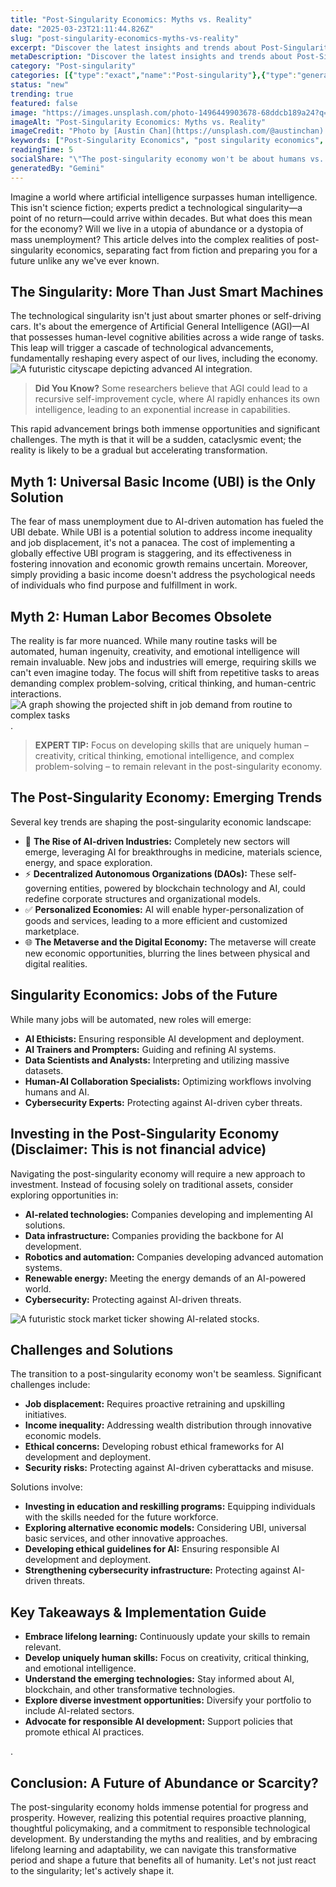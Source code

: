 ```yaml
---
title: "Post-Singularity Economics: Myths vs. Reality"
date: "2025-03-23T21:11:44.826Z"
slug: "post-singularity-economics-myths-vs-reality"
excerpt: "Discover the latest insights and trends about Post-Singularity Economics. This comprehensive guide covers everything you need to know about Post-Singularity Economics in 2025."
metaDescription: "Discover the latest insights and trends about Post-Singularity Economics. This comprehensive guide covers everything you need to know about Post-Singularit..."
category: "Post-singularity"
categories: [{"type":"exact","name":"Post-singularity"},{"type":"general","name":"Resource Allocation"},{"type":"medium","name":"Automation Economics"},{"type":"specific","name":"AI Labor Markets"},{"type":"niche","name":"Job Displacement Modeling"}]
status: "new"
trending: true
featured: false
image: "https://images.unsplash.com/photo-1496449903678-68ddcb189a24?q=85&w=1200&fit=max&fm=webp&auto=compress"
imageAlt: "Post-Singularity Economics: Myths vs. Reality"
imageCredit: "Photo by [Austin Chan](https://unsplash.com/@austinchan) on Unsplash"
keywords: ["Post-Singularity Economics", "post singularity economics", "economics after singularity", "singularity economic impact", "post singularity economy future", "AI impact on economy", "future of work post singularity", "singularity economics jobs", "investing in post singularity economy", "post singularity economic models"]
readingTime: 5
socialShare: "\"The post-singularity economy won't be about humans vs. AI, but humans with AI.  The key to thriving is embracing lifelong learning and developing uniquely human skills.\""
generatedBy: "Gemini"
---
```




Imagine a world where artificial intelligence surpasses human intelligence.  This isn't science fiction; experts predict a technological singularity—a point of no return—could arrive within decades. But what does this mean for the economy? Will we live in a utopia of abundance or a dystopia of mass unemployment? This article delves into the complex realities of post-singularity economics, separating fact from fiction and preparing you for a future unlike any we've ever known.

##  The Singularity: More Than Just Smart Machines

The technological singularity isn't just about smarter phones or self-driving cars.  It's about the emergence of Artificial General Intelligence (AGI)—AI that possesses human-level cognitive abilities across a wide range of tasks.  This leap will trigger a cascade of technological advancements, fundamentally reshaping every aspect of our lives, including the economy.  ![A futuristic cityscape depicting advanced AI integration](https://images.unsplash.com/photo-1451187580459-43490279c0fa?q=85&w=1200&fit=max&fm=webp&auto=compress).

> **Did You Know?** Some researchers believe that AGI could lead to a recursive self-improvement cycle, where AI rapidly enhances its own intelligence, leading to an exponential increase in capabilities.

This rapid advancement brings both immense opportunities and significant challenges.  The myth is that it will be a sudden, cataclysmic event; the reality is likely to be a gradual but accelerating transformation.

##  Myth 1: Universal Basic Income (UBI) is the Only Solution

The fear of mass unemployment due to AI-driven automation has fueled the UBI debate.  While UBI is a potential solution to address income inequality and job displacement, it's not a panacea.  The cost of implementing a globally effective UBI program is staggering, and its effectiveness in fostering innovation and economic growth remains uncertain.  Moreover, simply providing a basic income doesn't address the psychological needs of individuals who find purpose and fulfillment in work.

##  Myth 2:  Human Labor Becomes Obsolete

The reality is far more nuanced. While many routine tasks will be automated, human ingenuity, creativity, and emotional intelligence will remain invaluable.  New jobs and industries will emerge, requiring skills we can't even imagine today.  The focus will shift from repetitive tasks to areas demanding complex problem-solving, critical thinking, and human-centric interactions. ![A graph showing the projected shift in job demand from routine to complex tasks](https://images.unsplash.com/photo-1484417894907-623942c8ee29?q=85&w=1200&fit=max&fm=webp&auto=compress).

> **EXPERT TIP:**  Focus on developing skills that are uniquely human – creativity, critical thinking, emotional intelligence, and complex problem-solving – to remain relevant in the post-singularity economy.

##  The Post-Singularity Economy: Emerging Trends

Several key trends are shaping the post-singularity economic landscape:

* 🔑 **The Rise of AI-driven Industries:**  Completely new sectors will emerge, leveraging AI for breakthroughs in medicine, materials science, energy, and space exploration.
* ⚡ **Decentralized Autonomous Organizations (DAOs):**  These self-governing entities, powered by blockchain technology and AI, could redefine corporate structures and organizational models.
* ✅ **Personalized Economies:** AI will enable hyper-personalization of goods and services, leading to a more efficient and customized marketplace.
* 🌐 **The Metaverse and the Digital Economy:** The metaverse will create new economic opportunities, blurring the lines between physical and digital realities.

##  Singularity Economics: Jobs of the Future

While many jobs will be automated, new roles will emerge:

* **AI Ethicists:**  Ensuring responsible AI development and deployment.
* **AI Trainers and Prompters:** Guiding and refining AI systems.
* **Data Scientists and Analysts:**  Interpreting and utilizing massive datasets.
* **Human-AI Collaboration Specialists:**  Optimizing workflows involving humans and AI.
* **Cybersecurity Experts:** Protecting against AI-driven cyber threats.

##  Investing in the Post-Singularity Economy (Disclaimer: This is not financial advice)

Navigating the post-singularity economy will require a new approach to investment.  Instead of focusing solely on traditional assets, consider exploring opportunities in:

* **AI-related technologies:** Companies developing and implementing AI solutions.
* **Data infrastructure:**  Companies providing the backbone for AI development.
* **Robotics and automation:**  Companies developing advanced automation systems.
* **Renewable energy:**  Meeting the energy demands of an AI-powered world.
* **Cybersecurity:**  Protecting against AI-driven threats.

![A futuristic stock market ticker showing AI-related stocks](https://images.unsplash.com/photo-1517976487492-5750f3195933?q=85&w=1200&fit=max&fm=webp&auto=compress).

##  Challenges and Solutions

The transition to a post-singularity economy won't be seamless.  Significant challenges include:

* **Job displacement:**  Requires proactive retraining and upskilling initiatives.
* **Income inequality:**  Addressing wealth distribution through innovative economic models.
* **Ethical concerns:**  Developing robust ethical frameworks for AI development and deployment.
* **Security risks:**  Protecting against AI-driven cyberattacks and misuse.

Solutions involve:

* **Investing in education and reskilling programs:**  Equipping individuals with the skills needed for the future workforce.
* **Exploring alternative economic models:**  Considering UBI, universal basic services, and other innovative approaches.
* **Developing ethical guidelines for AI:**  Ensuring responsible AI development and deployment.
* **Strengthening cybersecurity infrastructure:**  Protecting against AI-driven threats.

##  Key Takeaways & Implementation Guide

* **Embrace lifelong learning:** Continuously update your skills to remain relevant.
* **Develop uniquely human skills:** Focus on creativity, critical thinking, and emotional intelligence.
* **Understand the emerging technologies:**  Stay informed about AI, blockchain, and other transformative technologies.
* **Explore diverse investment opportunities:**  Diversify your portfolio to include AI-related sectors.
* **Advocate for responsible AI development:**  Support policies that promote ethical AI practices.

.

##  Conclusion:  A Future of Abundance or Scarcity?

The post-singularity economy holds immense potential for progress and prosperity.  However, realizing this potential requires proactive planning, thoughtful policymaking, and a commitment to responsible technological development. By understanding the myths and realities, and by embracing lifelong learning and adaptability, we can navigate this transformative period and shape a future that benefits all of humanity.  Let's not just react to the singularity; let's actively shape it.

